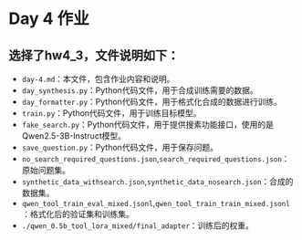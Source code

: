 # Day 4 作业
## 选择了hw4_3，文件说明如下：
- `day-4.md`：本文件，包含作业内容和说明。
- `day_synthesis.py`：Python代码文件，用于合成训练需要的数据。
- `day_formatter.py`：Python代码文件，用于格式化合成的数据进行训练。
- `train.py`：Python代码文件，用于训练目标模型。
- `fake_search.py`：Python代码文件，用于提供搜素功能接口，使用的是Qwen2.5-3B-Instruct模型。
- `save_question.py`：Python代码文件，用于保存问题。
- `no_search_required_questions.json`,`search_required_questions.json`：原始问题集。
- `synthetic_data_withsearch.json`,`synthetic_data_nosearch.json`：合成的数据集。
- `qwen_tool_train_eval_mixed.jsonl`,`qwen_tool_train_train_mixed.jsonl`：格式化后的验证集和训练集。
- `./qwen_0.5b_tool_lora_mixed/final_adapter`：训练后的权重。